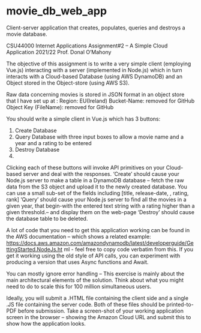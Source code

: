 # movie_db_web_app
 Client-server application that creates, populates, queries and destroys a movie database.
 

CSU44000 Internet Applications
Assignment#2 – A Simple Cloud Application 2021/22
Prof. Donal O’Mahony

The objective of this assignment is to write a very simple client (employing Vue.js) interacting with a
server (implemented in Node.js) which in turn interacts with a Cloud-based Database (using AWS
DynamoDB) and an Object stored in the Object-store (using AWS S3).

Raw data concerning movies is stored in JSON format in an object store that I have set up at :
Region: EU(Ireland)
Bucket-Name: removed for GitHub
Object Key (FileName): removed for GitHub

You should write a simple client in Vue.js which has 3 buttons:
1. Create Database
2. Query Database with three input boxes to allow a movie name and a year and a rating to be
entered
3. Destroy Database
4. 
Clicking each of these buttons will invoke API primitives on your Cloud-based server and deal with
the responses.
‘Create’ should cause your Node.js server to make a table in a DynamoDB database – fetch the raw
data from the S3 object and upload it to the newly created database. You can use a small sub-set of
the fields including [title, release-date, , rating, rank]
‘Query’ should cause your Node.js server to find all the movies in a given year, that begin-with the
entered text string with a rating higher than a given threshold.– and display them on the web-page
‘Destroy’ should cause the database table to be deleted.

A lot of code that you need to get this application working can be found in the AWS documentation
– which shows a related example:
https://docs.aws.amazon.com/amazondynamodb/latest/developerguide/GettingStarted.NodeJs.ht
ml - feel free to copy code verbatim from this. If you get it working using the old style of API calls,
you can experiment with producing a version that uses Async functions and Await.

You can mostly ignore error handling – This exercise is mainly about the main architectural elements
of the solution. Think about what you might need to do to scale this for 100 million simultaneous
users.

Ideally, you will submit a .HTML file containing the client side and a single .JS file containing the
server code. Both of these files should be printed-to-PDF before submission. Take a screen-shot of
your working application screen in the browser – showing the Amazon Cloud URL and submit this to
show how the application looks.
